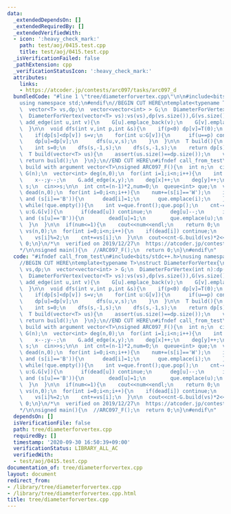 ```yaml
---
data:
  _extendedDependsOn: []
  _extendedRequiredBy: []
  _extendedVerifiedWith:
  - icon: ':heavy_check_mark:'
    path: test/aoj/0415.test.cpp
    title: test/aoj/0415.test.cpp
  _isVerificationFailed: false
  _pathExtension: cpp
  _verificationStatusIcon: ':heavy_check_mark:'
  attributes:
    links:
    - https://atcoder.jp/contests/arc097/tasks/arc097_d
  bundledCode: "#line 1 \"tree/diameterforvertex.cpp\"\n\n#include<bits/stdc++.h>\n\
    using namespace std;\n#endif\n//BEGIN CUT HERE\ntemplate<typename T>\nstruct DiameterForVertex{\n\
    \  vector<T> vs,dp;\n  vector<vector<int> > G;\n  DiameterForVertex(int n):dp(n),G(n){}\n\
    \  DiameterForVertex(vector<T> vs):vs(vs),dp(vs.size()),G(vs.size()){}\n\n  void\
    \ add_edge(int u,int v){\n    G[u].emplace_back(v);\n    G[v].emplace_back(u);\n\
    \  }\n\n  void dfs(int v,int p,int &s){\n    if(p<0) dp[v]=T(0);\n    dp[v]+=vs[v];\n\
    \    if(dp[s]<dp[v]) s=v;\n    for(int u:G[v]){\n      if(u==p) continue;\n  \
    \    dp[u]=dp[v];\n      dfs(u,v,s);\n    }\n  }\n\n  T build(){\n    assert(!vs.empty());\n\
    \    int s=0;\n    dfs(s,-1,s);\n    dfs(s,-1,s);\n    return dp[s];\n  }\n\n\
    \  T build(vector<T> us){\n    assert(us.size()==dp.size());\n    vs=us;\n   \
    \ return build();\n  }\n};\n//END CUT HERE\n#ifndef call_from_test\n\n// test\
    \ build with argument vector<T>\nsigned ARC097_F(){\n  int n;\n  cin>>n;\n  DiameterForVertex<int>\
    \ G(n);\n  vector<int> deg(n,0);\n  for(int i=1;i<n;i++){\n    int x,y;\n    cin>>x>>y;\n\
    \    x--;y--;\n    G.add_edge(x,y);\n    deg[x]++;\n    deg[y]++;\n  }\n\n  string\
    \ s;\n  cin>>s;\n\n  int cnt=(n-1)*2,num=0;\n  queue<int> que;\n  vector<int>\
    \ dead(n,0);\n  for(int i=0;i<n;i++){\n    num+=(s[i]=='W');\n    if((deg[i]==1)\
    \ and (s[i]=='B')){\n      dead[i]=1;\n      que.emplace(i);\n    }\n  }\n\n \
    \ while(!que.empty()){\n    int v=que.front();que.pop();\n    cnt-=2;\n    for(int\
    \ u:G.G[v]){\n      if(dead[u]) continue;\n      deg[u]--;\n      if(deg[u]==1\
    \ and (s[u]=='B')){\n        dead[u]=1;\n        que.emplace(u);\n      }\n  \
    \  }\n  }\n\n  if(num<=1){\n    cout<<num<<endl;\n    return 0;\n  }\n\n  vector<int>\
    \ vs(n,0);\n  for(int i=0;i<n;i++){\n    if(dead[i]) continue;\n    vs[i]=deg[i]+(s[i]=='W');\n\
    \    vs[i]%=2;\n    cnt+=vs[i];\n  }\n\n  cout<<cnt-G.build(vs)*2<<endl;\n  return\
    \ 0;\n}\n/*\n  verified on 2019/12/27\n  https://atcoder.jp/contests/arc097/tasks/arc097_d\n\
    */\n\nsigned main(){\n  //ARC097_F();\n  return 0;\n}\n#endif\n"
  code: "#ifndef call_from_test\n#include<bits/stdc++.h>\nusing namespace std;\n#endif\n\
    //BEGIN CUT HERE\ntemplate<typename T>\nstruct DiameterForVertex{\n  vector<T>\
    \ vs,dp;\n  vector<vector<int> > G;\n  DiameterForVertex(int n):dp(n),G(n){}\n\
    \  DiameterForVertex(vector<T> vs):vs(vs),dp(vs.size()),G(vs.size()){}\n\n  void\
    \ add_edge(int u,int v){\n    G[u].emplace_back(v);\n    G[v].emplace_back(u);\n\
    \  }\n\n  void dfs(int v,int p,int &s){\n    if(p<0) dp[v]=T(0);\n    dp[v]+=vs[v];\n\
    \    if(dp[s]<dp[v]) s=v;\n    for(int u:G[v]){\n      if(u==p) continue;\n  \
    \    dp[u]=dp[v];\n      dfs(u,v,s);\n    }\n  }\n\n  T build(){\n    assert(!vs.empty());\n\
    \    int s=0;\n    dfs(s,-1,s);\n    dfs(s,-1,s);\n    return dp[s];\n  }\n\n\
    \  T build(vector<T> us){\n    assert(us.size()==dp.size());\n    vs=us;\n   \
    \ return build();\n  }\n};\n//END CUT HERE\n#ifndef call_from_test\n\n// test\
    \ build with argument vector<T>\nsigned ARC097_F(){\n  int n;\n  cin>>n;\n  DiameterForVertex<int>\
    \ G(n);\n  vector<int> deg(n,0);\n  for(int i=1;i<n;i++){\n    int x,y;\n    cin>>x>>y;\n\
    \    x--;y--;\n    G.add_edge(x,y);\n    deg[x]++;\n    deg[y]++;\n  }\n\n  string\
    \ s;\n  cin>>s;\n\n  int cnt=(n-1)*2,num=0;\n  queue<int> que;\n  vector<int>\
    \ dead(n,0);\n  for(int i=0;i<n;i++){\n    num+=(s[i]=='W');\n    if((deg[i]==1)\
    \ and (s[i]=='B')){\n      dead[i]=1;\n      que.emplace(i);\n    }\n  }\n\n \
    \ while(!que.empty()){\n    int v=que.front();que.pop();\n    cnt-=2;\n    for(int\
    \ u:G.G[v]){\n      if(dead[u]) continue;\n      deg[u]--;\n      if(deg[u]==1\
    \ and (s[u]=='B')){\n        dead[u]=1;\n        que.emplace(u);\n      }\n  \
    \  }\n  }\n\n  if(num<=1){\n    cout<<num<<endl;\n    return 0;\n  }\n\n  vector<int>\
    \ vs(n,0);\n  for(int i=0;i<n;i++){\n    if(dead[i]) continue;\n    vs[i]=deg[i]+(s[i]=='W');\n\
    \    vs[i]%=2;\n    cnt+=vs[i];\n  }\n\n  cout<<cnt-G.build(vs)*2<<endl;\n  return\
    \ 0;\n}\n/*\n  verified on 2019/12/27\n  https://atcoder.jp/contests/arc097/tasks/arc097_d\n\
    */\n\nsigned main(){\n  //ARC097_F();\n  return 0;\n}\n#endif\n"
  dependsOn: []
  isVerificationFile: false
  path: tree/diameterforvertex.cpp
  requiredBy: []
  timestamp: '2020-09-30 16:50:39+09:00'
  verificationStatus: LIBRARY_ALL_AC
  verifiedWith:
  - test/aoj/0415.test.cpp
documentation_of: tree/diameterforvertex.cpp
layout: document
redirect_from:
- /library/tree/diameterforvertex.cpp
- /library/tree/diameterforvertex.cpp.html
title: tree/diameterforvertex.cpp
---
```

